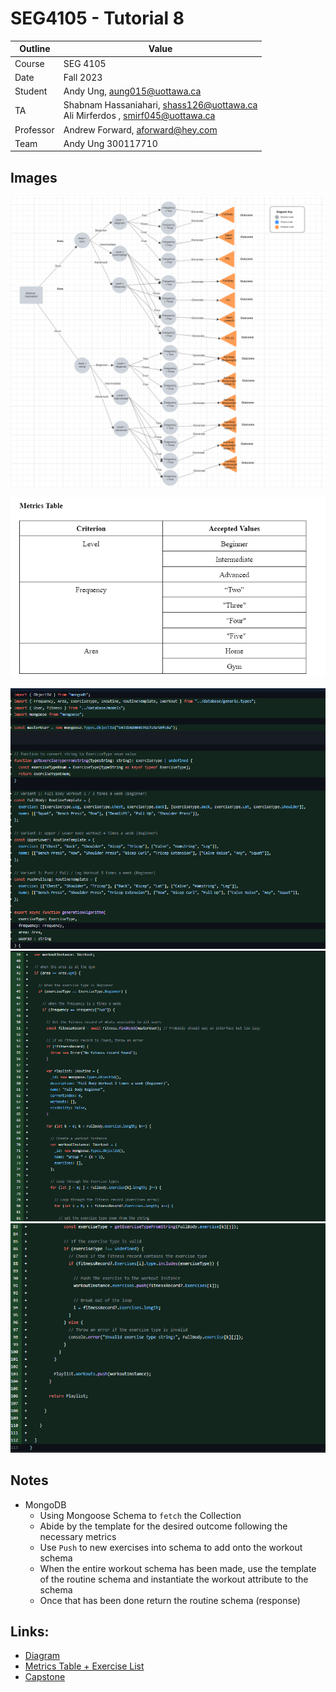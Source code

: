 # SEG4105 - Tutorial 8

| Outline | Value |
| --- | --- |
| Course | SEG 4105 |
| Date | Fall 2023 |
| Student | Andy Ung, aung015@uottawa.ca |
| TA | Shabnam Hassaniahari, shass126@uottawa.ca <br> Ali Mirferdos , smirf045@uottawa.ca|
| Professor | Andrew Forward, aforward@hey.com |  
| Team | Andy Ung 300117710 <br>|

## Images
![Alt text](image.png)

![Alt text](image-1.png)

![Alt text](image-2.png)
![Alt text](image-3.png)
![Alt text](image-4.png)

## Notes
- MongoDB
    - Using Mongoose Schema to `fetch` the Collection 
    - Abide by the template for the desired outcome following the necessary metrics
    - Use `Push` to new exercises into schema to add onto the workout schema
    - When the entire workout schema has been made, use the template of the routine schema and instantiate the workout attribute to the schema 
    - Once that has been done return the routine schema (response)  

## Links: 

- [Diagram](https://lucid.app/lucidchart/4d86bfa0-ab8a-4016-9e11-8b4ab6cab7be/edit?viewport_loc=-583%2C119%2C1646%2C2044%2C0_0&invitationId=inv_80b194ef-1b38-4f94-9988-3bc612e01274)
- [Metrics Table + Exercise List](https://docs.google.com/document/d/1nkGb7L3meAjP4q1O1PhJN4kkbZCNPHTTSLLAWFwXKYk/edit?usp=sharing)
- [Capstone](https://github.com/LukaDavid04/FitShare)